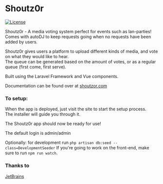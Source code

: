 # Shoutz0r

[![License](https://img.shields.io/github/license/xorinzor/shoutz0r.svg?style=flat)](https://www.gnu.org/licenses/gpl-3.0.en.html)

Shoutz0r - A media voting system perfect for events such as lan-parties!\
Comes with autoDJ to keep requests going when no requests have been added by users.

Shoutz0r gives users a platform to upload different kinds of media, and vote on what they would like to hear.\
The queue can be generated based on the amount of votes, or as a regular queue (first come, first serve).

Built using the Laravel Framework and Vue components.

Documentation can be found over at [shoutzor.com]()

### To setup:
When the app is deployed, just visit the site to start the setup process.\
The installer will guide you through it.

The Shoutz0r app should now be ready for use!

The default login is admin/admin

Optionally: for development run `php artisan db:seed --class=DevelopmentSeeder`
If you're going to work on the front-end, make sure to run `npm run watch`.



### Thanks to

[JetBrains](https://www.jetbrains.com/?from=Shoutz0r)
